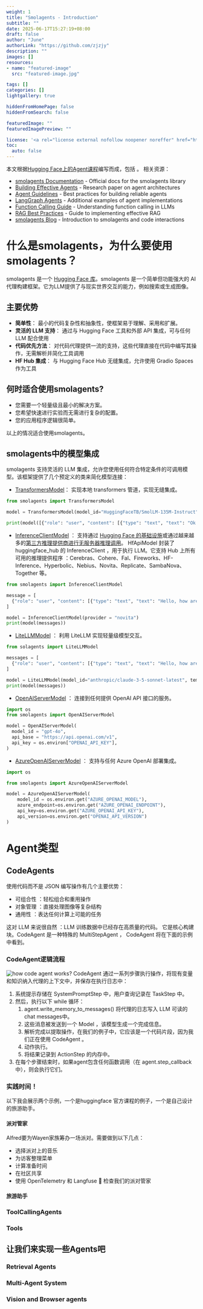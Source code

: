 ```yaml
---
weight: 1
title: "Smolagents - Introduction"
subtitle: ""
date: 2025-06-17T15:27:19+08:00
draft: false
author: "June"
authorLink: "https://github.com/zjzjy"
description: ""
images: []
resources:
- name: "featured-image"
  src: "featured-image.jpg"

tags: []
categories: []
lightgallery: true

hiddenFromHomePage: false
hiddenFromSearch: false

featuredImage: ""
featuredImagePreview: ""

license: '<a rel="license external nofollow noopener noreffer" href="https://creativecommons.org/licenses/by-nc/4.0/" target="_blank">CC BY-NC 4.0</a>'
toc:
  auto: false
---
```

本文根据[Hugging Face上的Agent课程](https://huggingface.co/learn/agents-course/unit2/smolagents/introduction)编写而成，包括        。
相关资源：
- [smolagents Documentation](https://huggingface.co/docs/smolagents) - Official docs for the smolagents library
- [Building Effective Agents](https://www.anthropic.com/engineering/building-effective-agents) - Research paper on agent architectures
- [Agent Guidelines](https://huggingface.co/docs/smolagents/tutorials/building_good_agents) - Best practices for building reliable agents
- [LangGraph Agents](https://langchain-ai.github.io/langgraph/) - Additional examples of agent implementations
- [Function Calling Guide](https://platform.openai.com/docs/guides/function-calling?api-mode=chat) - Understanding function calling in LLMs
- [RAG Best Practices](https://www.pinecone.io/learn/retrieval-augmented-generation/) - Guide to implementing effective RAG
- [smolagents Blog](https://huggingface.co/blog/smolagents) - Introduction to smolagents and code interactions
# 什么是smolagents，为什么要使用smolagents？
smolagents 是一个 [Hugging Face 库](https://github.com/huggingface/smolagents)。smolagents 是一个简单但功能强大的 AI 代理构建框架。它为LLM提供了与现实世界交互的能力，例如搜索或生成图像。
## 主要优势
+ **简单性**： 最小的代码复杂性和抽象性，使框架易于理解、采用和扩展。
+ **灵活的 LLM 支持**： 通过与 Hugging Face 工具和外部 API 集成，可与任何 LLM 配合使用
+ **代码优先方法**： 对代码代理提供一流的支持，这些代理直接在代码中编写其操作，无需解析并简化工具调用
+ **HF Hub 集成**： 与 Hugging Face Hub 无缝集成，允许使用 Gradio Spaces 作为工具
## 何时适合使用smolagents?
- 您需要一个轻量级且最小的解决方案。
- 您希望快速进行实验而无需进行复杂的配置。
- 您的应用程序逻辑很简单。

以上的情况适合使用smolagents。

## smolagents中的模型集成
smolagents 支持灵活的 LLM 集成，允许您使用任何符合特定条件的可调用模型。该框架提供了几个预定义的类来简化模型连接：
- [TransformersModel](https://huggingface.co/docs/smolagents/main/en/reference/models#smolagents.TransformersModel)： 实现本地 transformers 管道，实现无缝集成。
```python
from smolagents import TransformersModel

model = TransformersModel(model_id="HuggingFaceTB/SmolLM-135M-Instruct")

print(model([{"role": "user", "content": [{"type": "text", "text": "Ok!"}]}], stop_sequences=["great"]))
```
- [InferenceClientModel](https://huggingface.co/docs/smolagents/main/en/reference/models#smolagents.InferenceClientModel) ： 支持通过 [Hugging Face 的基础设施](https://huggingface.co/docs/huggingface_hub/main/en/guides/inference)或通过越来越多的[第三方推理提供商进行无服务器推理调用](https://huggingface.co/docs/huggingface_hub/main/en/guides/inference#supported-providers-and-tasks)。
HfApiModel 封装了 huggingface_hub 的 InferenceClient ，用于执行 LLM。它支持 Hub 上所有可用的推理提供程序 ：Cerebras、Cohere、Fal、Fireworks、HF-Inference、Hyperbolic、Nebius、Novita、Replicate、SambaNova、Together 等。
```python
from smolagents import InferenceClientModel

message = [
  {"role": "user", "content": [{"type": "text", "text": "Hello, how are you?"}]}
]

model = InferenceClientModel(provider = "novita")
print(model(messages))
```
- [LiteLLMModel](https://huggingface.co/docs/smolagents/main/en/reference/models#smolagents.LiteLLMModel) ： 利用 LiteLLM 实现轻量级模型交互。
```python
from solagents import LiteLLMModel

messages = [
  {"role": "user", "content": [{"type": "text", "text": "Hello, how are you?"}]}
]

model = LiteLLMModel(model_id="anthropic/claude-3-5-sonnet-latest", temperature=0.2, max_tokens=10)
print(model(messages))
```
- [OpenAIServerModel](https://huggingface.co/docs/smolagents/main/en/reference/models#smolagents.OpenAIServerModel) ： 连接到任何提供 OpenAI API 接口的服务。
```python
import os
from smolagents import OpenAIServerModel

model = OpenAIServerModel(
  model_id = "gpt-4o",
  api_base = "https://api.openai.com/v1",
  api_key = os.environ["OPENAI_API_KEY"],
)
```
- [AzureOpenAIServerModel](https://huggingface.co/docs/smolagents/main/en/reference/models#smolagents.AzureOpenAIServerModel) ： 支持与任何 Azure OpenAI 部署集成。
```python
import os

from smolagents import AzureOpenAIServerModel

model = AzureOpenAIServerModel(
    model_id = os.environ.get("AZURE_OPENAI_MODEL"),
    azure_endpoint=os.environ.get("AZURE_OPENAI_ENDPOINT"),
    api_key=os.environ.get("AZURE_OPENAI_API_KEY"),
    api_version=os.environ.get("OPENAI_API_VERSION")    
)
```
# Agent类型 
## CodeAgents
使用代码而不是 JSON 编写操作有几个主要优势：
- 可组合性 ：轻松组合和重用操作
- 对象管理 ：直接处理图像等复杂结构
- 通用性 ：表达任何计算上可能的任务

这对 LLM 来说很自然 ：LLM 训练数据中已经存在高质量的代码。
它是核心构建块。CodeAgent 是一种特殊的 MultiStepAgent ， CodeAgent 将在下面的示例中看到。

### CodeAgent逻辑流程
![how code agent works?](images/codeagent_run.png)
CodeAgent 通过一系列步骤执行操作，将现有变量和知识纳入代理的上下文中，并保存在执行日志中：
1. 系统提示存储在 SystemPromptStep 中，用户查询记录在 TaskStep 中。
2. 然后，执行以下 while 循环：
   1. agent.write_memory_to_messages() 将代理的日志写入 LLM 可读的chat messages中。
   2. 这些消息被发送到一个 Model ，该模型生成一个完成信息。
   3. 解析完成以提取操作，在我们的例子中，它应该是一个代码片段，因为我们正在使用 CodeAgent 。
   4. 动作执行。
   5. 将结果记录到 ActionStep 的内存中。
3. 在每个步骤结束时，如果agent包含任何函数调用（在 agent.step_callback 中），则会执行它们。   
### 实践时间！
以下我会展示两个示例，一个是huggingface 官方课程的例子，一个是自己设计的旅游助手。
#### 派对管家
Alfred要为Wayen家族筹办一场派对。需要做到以下几点：

- 选择派对上的音乐
- 为访客整理菜单
- 计算准备时间
- 在社区共享
- 使用 OpenTelemetry 和 Langfuse 📡 检查我们的派对管家

#### 旅游助手
### ToolCallingAgents

### Tools

## 让我们来实现一些Agents吧
### Retrieval Agents
### Multi-Agent System
### Vision and Browser agents